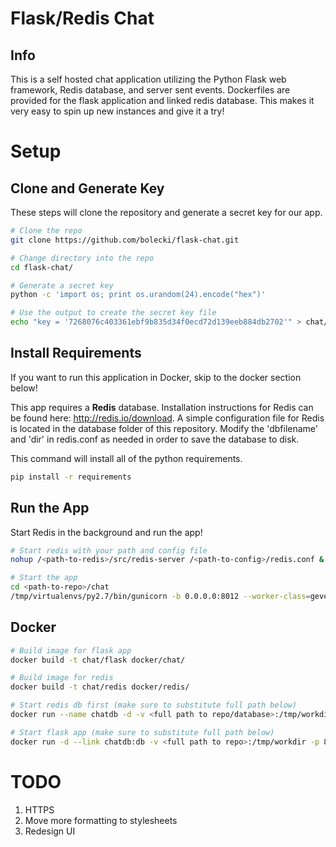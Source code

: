 # Flask/Redis Chat

## Info
This is a self hosted chat application utilizing the Python Flask web framework, Redis database, and server sent events.  Dockerfiles are provided for the flask application and linked redis database.  This makes it very easy to spin up new instances and give it a try!

# Setup

## Clone and Generate Key
These steps will clone the repository and generate a secret key for our app.

```bash
# Clone the repo
git clone https://github.com/bolecki/flask-chat.git

# Change directory into the repo
cd flask-chat/

# Generate a secret key
python -c 'import os; print os.urandom(24).encode("hex")'

# Use the output to create the secret key file
echo "key = '7268076c403361ebf9b835d34f0ecd72d139eeb884db2702'" > chat/secret_key.py
```

## Install Requirements
If you want to run this application in Docker, skip to the docker section below!

This app requires a **Redis** database.  Installation instructions for Redis can be found here: http://redis.io/download.  A simple configuration file for Redis is located in the database folder of this repository.  Modify the 'dbfilename' and 'dir' in redis.conf as needed in order to save the database to disk.

This command will install all of the python requirements.

```bash
pip install -r requirements
```

## Run the App
Start Redis in the background and run the app!

```bash
# Start redis with your path and config file
nohup /<path-to-redis>/src/redis-server /<path-to-config>/redis.conf &

# Start the app
cd <path-to-repo>/chat
/tmp/virtualenvs/py2.7/bin/gunicorn -b 0.0.0.0:8012 --worker-class=gevent -t 99999 chat:app
```

## Docker

```bash
# Build image for flask app
docker build -t chat/flask docker/chat/

# Build image for redis
docker build -t chat/redis docker/redis/

# Start redis db first (make sure to substitute full path below)
docker run --name chatdb -d -v <full path to repo/database>:/tmp/workdir chat/redis

# Start flask app (make sure to substitute full path below)
docker run -d --link chatdb:db -v <full path to repo>:/tmp/workdir -p 8012:8012 chat/flask
```

# TODO
1. HTTPS
2. Move more formatting to stylesheets
3. Redesign UI
